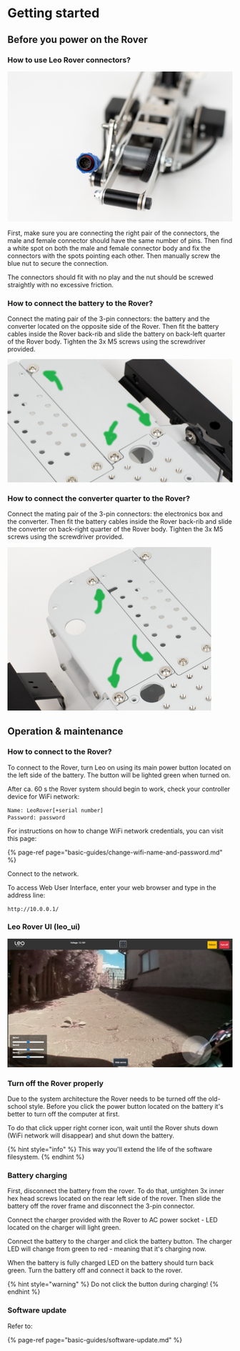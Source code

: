 # Getting started

## **Before you power on the Rover**

### **How to use Leo Rover connectors?**

![](.gitbook/assets/3.jpg)



First, make sure you are connecting the right pair of the connectors, the male and female connector should have the same number of pins. Then find a white spot on both the male and female connector body and fix the connectors with the spots pointing each other. Then manually screw the blue nut to secure the connection.

The connectors should fit with no play and the nut should be screwed straightly with no excessive friction.

### How to connect the battery to the Rover?

Connect the mating pair of the 3-pin connectors: the battery and the converter located on the opposite side of the Rover. Then fit the battery cables inside the Rover back-rib and slide the battery on back-left quarter of the Rover body. Tighten the 3x M5 screws using the screwdriver provided.

![](.gitbook/assets/1.png)

### How to connect the converter quarter to the Rover?

Connect the mating pair of the 3-pin connectors: the electronics box and the converter. Then fit the battery cables inside the Rover back-rib and slide the converter on back-right quarter of the Rover body. Tighten the 3x M5 screws using the screwdriver provided.

![Old photo, but you&apos;ll know what to do :\)](.gitbook/assets/2.png)

## Operation & maintenance

### **How to connect to the Rover?**

To connect to the Rover, turn Leo on using its main power button located on the left side of the battery. The button will be lighted green when turned on.

After ca. 60 s the Rover system should begin to work, check your controller device for WiFi network:

```text
Name: LeoRover[+serial number]
Password: password
```

For instructions on how to change WiFi network credentials, you can visit this page:

{% page-ref page="basic-guides/change-wifi-name-and-password.md" %}

Connect to the network.

To access Web User Interface, enter your web browser and type in the address line:

```text
http://10.0.0.1/
```

### Leo Rover UI \(leo\_ui\)

![](.gitbook/assets/leo-day-2.png)

### **Turn off the Rover properly**

Due to the system architecture the Rover needs to be turned off the old-school style. Before you click the power button located on the battery it's better to turn off the computer at first.

To do that click upper right corner icon, wait until the Rover shuts down \(WiFi network will disappear\) and shut down the battery.

{% hint style="info" %}
This way you'll extend the life of the software filesystem.
{% endhint %}

### **Battery charging**

First, disconnect the battery from the rover. To do that, untighten 3x inner hex head screws located on the rear left side of the rover. Then slide the battery off the rover frame and disconnect the 3-pin connector.

Connect the charger provided with the Rover to AC power socket - LED located on the charger will light green.

Connect the battery to the charger and click the battery button. The charger LED will change from green to red - meaning that it's charging now.

When the battery is fully charged LED on the battery should turn back green. Turn the battery off and connect it back to the rover.

{% hint style="warning" %}
Do not click the button during charging!
{% endhint %}

### Software update

Refer to:

{% page-ref page="basic-guides/software-update.md" %}

